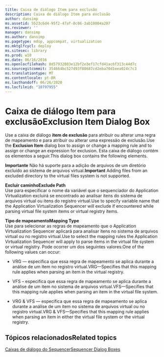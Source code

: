 ```yaml
---
title: Caixa de diálogo Item para exclusão
description: Caixa de diálogo Item para exclusão
author: dansimp
ms.assetid: 5523c6d4-95f2-47af-8c06-3ab18004a207
ms.reviewer: ''
manager: dansimp
ms.author: dansimp
ms.pagetype: mdop, appcompat, virtualization
ms.mktglfcycl: deploy
ms.sitesec: library
ms.prod: w10
ms.date: 06/16/2016
ms.openlocfilehash: 8d57932803e12bf2e3ef17cfd41ac6f313c44d7c
ms.sourcegitcommit: 354664bc527d93f80687cd2eba70d1eea024c7c3
ms.translationtype: MT
ms.contentlocale: pt-BR
ms.lasthandoff: 06/26/2020
ms.locfileid: "10797955"
---
```

# <span data-ttu-id="48a6e-103">Caixa de diálogo Item para exclusão</span><span class="sxs-lookup"><span data-stu-id="48a6e-103">Exclusion Item Dialog Box</span></span>


<span data-ttu-id="48a6e-104">Use a caixa de diálogo **item de exclusão** para atribuir ou alterar uma regra de mapeamento e para atribuir ou alterar uma expressão de exclusão.</span><span class="sxs-lookup"><span data-stu-id="48a6e-104">Use the **Exclusion Item** dialog box to assign or change a mapping rule and to assign or change an expression for exclusion.</span></span> <span data-ttu-id="48a6e-105">Esta caixa de diálogo contém os elementos a seguir.</span><span class="sxs-lookup"><span data-stu-id="48a6e-105">This dialog box contains the following elements.</span></span>

<span data-ttu-id="48a6e-106">**Importante**  Não há suporte para a adição de arquivos de um diretório excluído ao sistema de arquivos virtual.</span><span class="sxs-lookup"><span data-stu-id="48a6e-106">**Important** Adding files from an excluded directory to the virtual files system is not supported.</span></span>

 

<a href="" id="exclude-path"></a>**<span data-ttu-id="48a6e-107">Excluir caminho</span><span class="sxs-lookup"><span data-stu-id="48a6e-107">Exclude Path</span></span>**  
<span data-ttu-id="48a6e-108">Use para especificar o nome da variável que o sequenciador do Application Virtualization excluirá se encontrado ao analisar itens do sistema de arquivos virtual ou itens do registro virtual.</span><span class="sxs-lookup"><span data-stu-id="48a6e-108">Use to specify variable name that the Application Virtualization Sequencer will exclude if encountered while parsing virtual file system items or virtual registry items.</span></span>

<a href="" id="mapping-type"></a>**<span data-ttu-id="48a6e-109">Tipo de mapeamento</span><span class="sxs-lookup"><span data-stu-id="48a6e-109">Mapping Type</span></span>**  
<span data-ttu-id="48a6e-110">Use para selecionar as regras de mapeamento que o Application Virtualization Sequencer aplicará para analisar itens no sistema de arquivos virtual ou no registro virtual.</span><span class="sxs-lookup"><span data-stu-id="48a6e-110">Use to select the mapping rules the Application Virtualization Sequencer will apply to parse items in the virtual file system or virtual registry.</span></span> <span data-ttu-id="48a6e-111">Pode ocorrer um dos seguintes valores:</span><span class="sxs-lookup"><span data-stu-id="48a6e-111">One of the following values can occur:</span></span>

-   <span data-ttu-id="48a6e-112">VRG — especifica que essa regra de mapeamento se aplica durante a análise de um item no registro virtual.</span><span class="sxs-lookup"><span data-stu-id="48a6e-112">VRG—Specifies that this mapping rule applies when parsing an item in the virtual registry.</span></span>

-   <span data-ttu-id="48a6e-113">VFS – especifica que essa regra de mapeamento se aplica durante a análise de um item no sistema de arquivos virtual.</span><span class="sxs-lookup"><span data-stu-id="48a6e-113">VFS—Specifies that this mapping rule applies when parsing an item in the virtual file system.</span></span>

-   <span data-ttu-id="48a6e-114">VRG & VFS — especifica que essa regra de mapeamento se aplica durante a análise de um item no sistema de arquivos virtual ou no registro virtual.</span><span class="sxs-lookup"><span data-stu-id="48a6e-114">VRG & VFS—Specifies that this mapping rule applies when parsing an item in either the virtual file system or the virtual registry.</span></span>

## <span data-ttu-id="48a6e-115">Tópicos relacionados</span><span class="sxs-lookup"><span data-stu-id="48a6e-115">Related topics</span></span>


[<span data-ttu-id="48a6e-116">Caixas de diálogo do Sequencer</span><span class="sxs-lookup"><span data-stu-id="48a6e-116">Sequencer Dialog Boxes</span></span>](sequencer-dialog-boxes.md)

 

 





